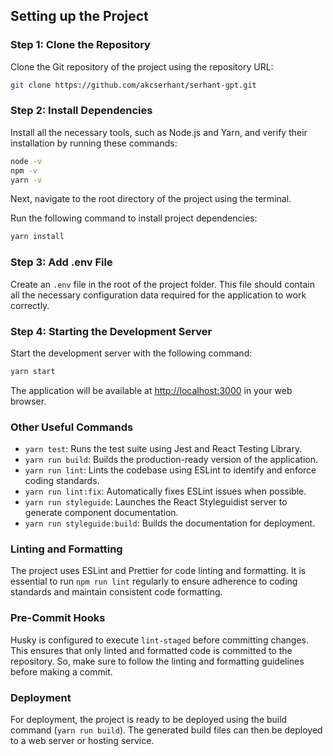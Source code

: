 ## Setting up the Project

### Step 1: Clone the Repository

Clone the Git repository of the project using the repository URL:

```bash
git clone https://github.com/akcserhant/serhant-gpt.git
```

### Step 2: Install Dependencies

Install all the necessary tools, such as Node.js and Yarn, and verify their installation by running these commands:

```bash
node -v
npm -v
yarn -v
```

Next, navigate to the root directory of the project using the terminal.

Run the following command to install project dependencies:

```bash
yarn install
```

### Step 3: Add .env File

Create an `.env` file in the root of the project folder. This file should contain all the necessary configuration data required for the application to work correctly.

### Step 4: Starting the Development Server

Start the development server with the following command:

```bash
yarn start
```

The application will be available at [http://localhost:3000](http://localhost:3000) in your web browser.

### Other Useful Commands

- `yarn test`: Runs the test suite using Jest and React Testing Library.
- `yarn run build`: Builds the production-ready version of the application.
- `yarn run lint`: Lints the codebase using ESLint to identify and enforce coding standards.
- `yarn run lint:fix`: Automatically fixes ESLint issues when possible.
- `yarn run styleguide`: Launches the React Styleguidist server to generate component documentation.
- `yarn run styleguide:build`: Builds the documentation for deployment.

### Linting and Formatting

The project uses ESLint and Prettier for code linting and formatting. It is essential to run `npm run lint` regularly to ensure adherence to coding standards and maintain consistent code formatting.

### Pre-Commit Hooks

Husky is configured to execute `lint-staged` before committing changes. This ensures that only linted and formatted code is committed to the repository. So, make sure to follow the linting and formatting guidelines before making a commit.

### Deployment

For deployment, the project is ready to be deployed using the build command (`yarn run build`). The generated build files can then be deployed to a web server or hosting service.
